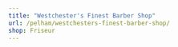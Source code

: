 ```yaml
---
title: "Westchester's Finest Barber Shop"
url: /pelham/westchesters-finest-barber-shop/
shop: Friseur
---
```

